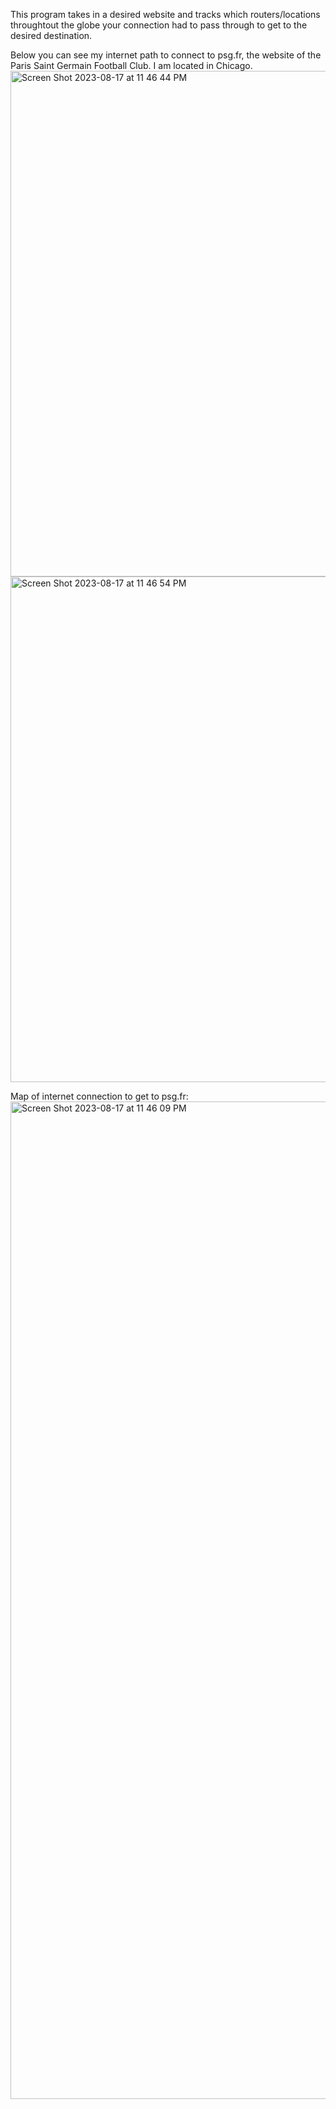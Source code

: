 This program takes in a desired website and tracks which routers/locations throughtout the globe your connection had to pass through to get to the desired destination.

Below you can see my internet path to connect to psg.fr, the website of the Paris Saint Germain Football Club. I am located in Chicago. 
<img width="809" alt="Screen Shot 2023-08-17 at 11 46 44 PM" src="https://github.com/EvanJW7/IP-Locator/assets/84414002/7bab19d0-f2ca-4721-833c-26247ba4715f">
<img width="809" alt="Screen Shot 2023-08-17 at 11 46 54 PM" src="https://github.com/EvanJW7/IP-Locator/assets/84414002/7f33a6ca-042e-4524-a0ad-7bc36ce739c7">

Map of internet connection to get to psg.fr:
<img width="1596" alt="Screen Shot 2023-08-17 at 11 46 09 PM" src="https://github.com/EvanJW7/IP-Locator/assets/84414002/bbc83111-5775-4711-a405-be013554c53d">
